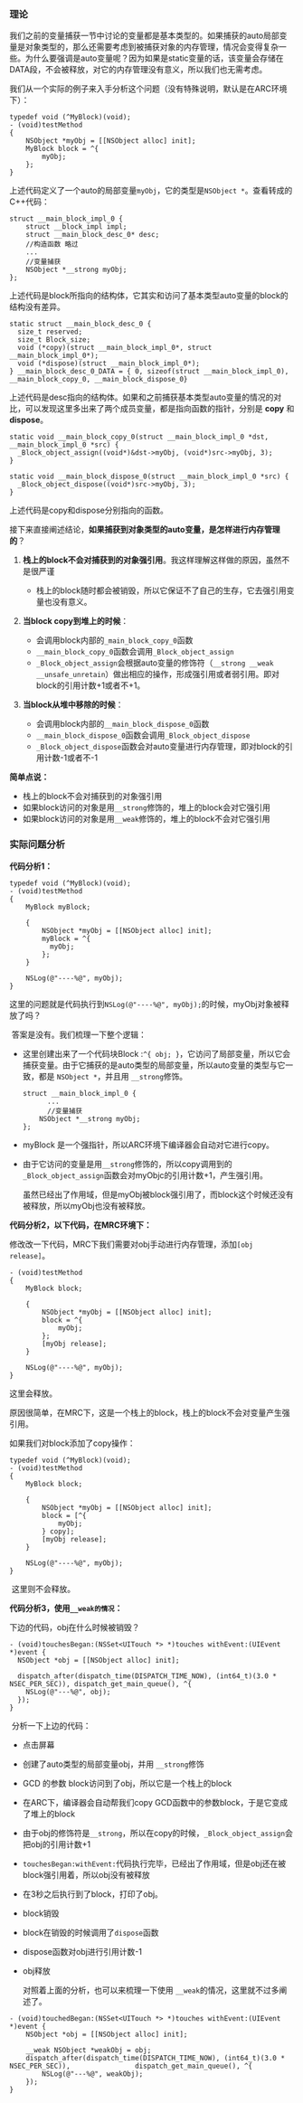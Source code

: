 ### 理论

我们之前的变量捕获一节中讨论的变量都是基本类型的。如果捕获的auto局部变量是对象类型的，那么还需要考虑到被捕获对象的内存管理，情况会变得复杂一些。为什么要强调是auto变量呢？因为如果是static变量的话，该变量会存储在DATA段，不会被释放，对它的内存管理没有意义，所以我们也无需考虑。

我们从一个实际的例子来入手分析这个问题（没有特殊说明，默认是在ARC环境下）：

```objc
typedef void (^MyBlock)(void);
- (void)testMethod
{
	NSObject *myObj = [[NSObject alloc] init];
	MyBlock block = ^{
		myObj;
	};
}
```

上述代码定义了一个auto的局部变量`myObj`，它的类型是`NSObject *`。查看转成的C++代码：

```objc
struct __main_block_impl_0 {
	struct __block_impl impl;
	struct __main_block_desc_0* desc;
	//构造函数 略过
	...
	//变量捕获
	NSObject *__strong myObj;
};
```

上述代码是block所指向的结构体，它其实和访问了基本类型auto变量的block的结构没有差异。

```objc
static struct __main_block_desc_0 {
  size_t reserved;
  size_t Block_size;
  void (*copy)(struct __main_block_impl_0*, struct __main_block_impl_0*);
  void (*dispose)(struct __main_block_impl_0*);
} __main_block_desc_0_DATA = { 0, sizeof(struct __main_block_impl_0), __main_block_copy_0, __main_block_dispose_0}
```

上述代码是desc指向的结构体。如果和之前捕获基本类型auto变量的情况的对比，可以发现这里多出来了两个成员变量，都是指向函数的指针，分别是 **copy** 和**dispose**。

```objc
static void __main_block_copy_0(struct __main_block_impl_0 *dst, __main_block_impl_0 *src) {
  _Block_object_assign((void*)&dst->myObj, (void*)src->myObj, 3);
}

static void __main_block_dispose_0(struct __main_block_impl_0 *src) {
  _Block_object_dispose((void*)src->myObj, 3);
}
```

上述代码是copy和dispose分别指向的函数。

接下来直接阐述结论，**如果捕获到对象类型的auto变量，是怎样进行内存管理的**？

1. **栈上的block不会对捕获到的对象强引用**。我这样理解这样做的原因，虽然不是很严谨
   - 栈上的block随时都会被销毁，所以它保证不了自己的生存，它去强引用变量也没有意义。
2. **当block copy到堆上的时候**：
   - 会调用block内部的`_main_block_copy_0`函数
   - `__main_block_copy_0`函数会调用`_Block_object_assign`
   - `_Block_object_assign`会根据auto变量的修饰符（`__strong __weak __unsafe_unretain`）做出相应的操作，形成强引用或者弱引用。即对block的引用计数+1或者不+1。

3. **当block从堆中移除的时候**：
   - 会调用block内部的`__main_block_dispose_0`函数
   - `__main_block_dispose_0`函数会调用`_Block_object_dispose`
   - `_Block_object_dispose`函数会对auto变量进行内存管理，即对block的引用计数-1或者不-1

**简单点说：**

- 栈上的block不会对捕获到的对象强引用
- 如果block访问的对象是用`__strong`修饰的，堆上的block会对它强引用
- 如果block访问的对象是用`__weak`修饰的，堆上的block不会对它强引用

### 实际问题分析

**代码分析1：**

```objc
typedef void (^MyBlock)(void);
- (void)testMethod
{
    MyBlock myBlock;
  
    {
        NSObject *myObj = [[NSObject alloc] init];
        myBlock = ^{
          myObj;
        };
    }
  
  	NSLog(@"----%@", myObj);
}
```

​	这里的问题就是代码执行到`NSLog(@"----%@", myObj);`的时候，myObj对象被释放了吗？

​	答案是没有。我们梳理一下整个逻辑：

- 这里创建出来了一个代码块Block :`^{ obj; }`，它访问了局部变量，所以它会捕获变量。由于它捕获的是auto类型的局部变量，所以auto变量的类型与它一致，都是 `NSObject *`，并且用 `__strong`修饰。

  ```objc
  struct __main_block_impl_0 {
    	...
    	//变量捕获
      NSObject *__strong myObj;
  };
  ```

- myBlock 是一个强指针，所以ARC环境下编译器会自动对它进行copy。

- 由于它访问的变量是用`__strong`修饰的，所以copy调用到的`_Block_object_assign`函数会对myObjc的引用计数+1，产生强引用。

  

  虽然已经出了作用域，但是myObj被block强引用了，而block这个时候还没有被释放，所以myObj也没有被释放。

**代码分析2，以下代码，在MRC环境下：**

修改改一下代码，MRC下我们需要对obj手动进行内存管理，添加`[obj release]`。

```objc
- (void)testMethod
{
	MyBlock block;

	{
		NSObject *myObj = [[NSObject alloc] init];
		block = ^{
			myObj;
		};
		[myObj release];
	}

	NSLog(@"----%@", myObj);
}
```

这里会释放。

原因很简单，在MRC下，这是一个栈上的block，栈上的block不会对变量产生强引用。

如果我们对block添加了copy操作：

```objc
typedef void (^MyBlock)(void);
- (void)testMethod
{
	MyBlock block;

	{
		NSObject *myObj = [[NSObject alloc] init];
		block = [^{
			myObj;
		} copy];
		[myObj release];
	}

	NSLog(@"----%@", myObj);
}
```

​	这里则不会释放。

**代码分析3，使用`__weak的情况`：**

下边的代码，obj在什么时候被销毁？

```objc
- (void)touchesBegan:(NSSet<UITouch *> *)touches withEvent:(UIEvent *)event {
  NSObject *obj = [[NSObject alloc] init];

  dispatch_after(dispatch_time(DISPATCH_TIME_NOW), (int64_t)(3.0 * NSEC_PER_SEC)), dispatch_get_main_queue(), ^{
    NSLog(@"---%@", obj);
  });
}
```

​	分析一下上边的代码：

- 点击屏幕

- 创建了auto类型的局部变量obj，并用 `__strong`修饰

- GCD 的参数 block访问到了obj，所以它是一个栈上的block

- 在ARC下，编译器会自动帮我们copy GCD函数中的参数block，于是它变成了堆上的block

- 由于obj的修饰符是`__strong`，所以在copy的时候，`_Block_object_assign`会把obj的引用计数+1

- `touchesBegan:withEvent:`代码执行完毕，已经出了作用域，但是obj还在被block强引用着，所以obj没有被释放

- 在3秒之后执行到了block，打印了obj。

- block销毁

- block在销毁的时候调用了`dispose`函数

- dispose函数对obj进行引用计数-1

- obj释放

  

  对照着上面的分析，也可以来梳理一下使用 `__weak`的情况，这里就不过多阐述了。

```objc
- (void)touchedBegan:(NSSet<UITouch *> *)touches withEvent:(UIEvent *)event {
	NSObject *obj = [[NSObject alloc] init];

	__weak NSObject *weakObj = obj;
	dispatch_after(dispatch_time(DISPATCH_TIME_NOW), (int64_t)(3.0 * NSEC_PER_SEC)), 				dispatch_get_main_queue(), ^{
		NSLog(@"---%@", weakObj);
	});
}
```

